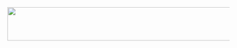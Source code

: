 
<a href="https://github.com/devxb/gitanimals">
  <img
    src="https://render.gitanimals.org/lines/yeayoungKim?pet-id=636564736176901294"
    width="604"
    height="77"
  />
</a>
  
